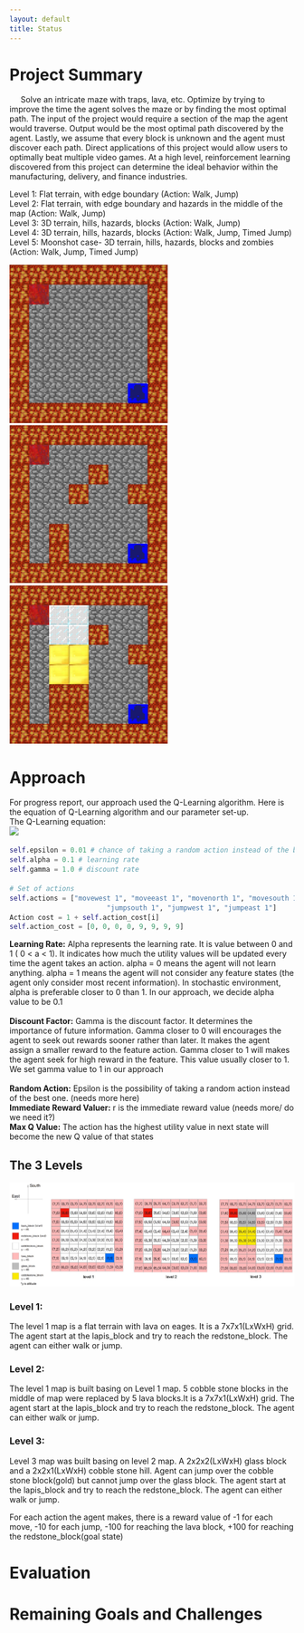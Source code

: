 ```yaml
---
layout: default
title: Status
---
```




# Project Summary
&nbsp;&nbsp;&nbsp;&nbsp; Solve an intricate maze with traps, lava, etc. Optimize by trying to improve the time the agent solves the maze or by finding the most optimal path. The input of the project would require a section of the map the agent would traverse. Output would be the most optimal path discovered by the agent. Lastly, we assume that every block is unknown and the agent must discover each path. Direct applications of this project would allow users to optimally beat multiple video games. At a high level, reinforcement learning discovered from this project can determine the ideal behavior within the manufacturing, delivery, and finance industries.

Level 1: Flat terrain, with edge boundary  (Action: Walk, Jump)<br>
Level 2: Flat terrain, with edge boundary and hazards in the middle of the map  (Action: Walk, Jump)<br>
Level 3: 3D terrain, hills, hazards, blocks  (Action: Walk, Jump)<br>
Level 4: 3D terrain, hills, hazards, blocks  (Action: Walk, Jump, Timed Jump)<br>
Level 5: Moonshot case- 3D terrain, hills, hazards, blocks and zombies  (Action: Walk, Jump, Timed Jump)<br>

<img src="images/level1.jpeg" title="level 1 map" width="280" height="280" /> <img src="images/level2.jpeg" title="level 2 map" width="280" height="280" /> <img src="images/level3.jpeg" title="level 3 map" width="280" height="280" />



# Approach

For progress report, our approach used the Q-Learning algorithm. Here is the equation of Q-Learning algorithm and our parameter set-up.<br>
The Q-Learning equation:<br>
 ![][1]
```python
self.epsilon = 0.01 # chance of taking a random action instead of the best
self.alpha = 0.1 # learning rate
self.gamma = 1.0 # discount rate
        
# Set of actions
self.actions = ["movewest 1", "moveeast 1", "movenorth 1", "movesouth 1", "jumpnorth 1", \
                        "jumpsouth 1", "jumpwest 1", "jumpeast 1"]
Action cost = 1 + self.action_cost[i]
self.action_cost = [0, 0, 0, 0, 9, 9, 9, 9]
```
**Learning Rate:** Alpha represents the learning rate. It is value between 0 and 1 ( 0 < a < 1). It indicates how much the utility values will be updated every time the agent takes an action. alpha = 0 means the agent will not learn anything. alpha = 1 means the agent will not consider any feature states (the agent only consider most recent information). In stochastic environment, alpha is preferable closer to 0 than 1. In our approach, we decide alpha value to be 0.1<br><br>
**Discount Factor:** Gamma is the discount factor. It determines the importance of future information.  Gamma closer to 0 will encourages the agent to seek out rewards sooner rather than later. It makes the agent assign a smaller reward to the feature action. Gamma closer to 1 will makes the agent seek for high reward in the feature. This value usually closer to 1. We set gamma value to 1 in our approach<br><br>
**Random Action:** Epsilon is the possibility of taking a random action instead of the best one. (needs more here)<br>
**Immediate Reward Valuer:** r is the immediate reward value (needs more/ do we need it?)<br>
**Max Q Value:** The action has the highest utility value in next state will become the new Q value of that states<br>

## The 3 Levels
<img src="images/grid.jpeg" title="grid" />

### Level 1:
The level 1 map is a flat terrain with lava on eages. It is a 7x7x1(LxWxH) grid. The agent start at the lapis_block and try to reach the redstone_block. The agent can either walk or jump.<br>
### Level 2:
The level 1 map is built basing on Level 1 map. 5 cobble stone blocks in the middle of map were replaced by 5 lava blocks.It is a 7x7x1(LxWxH) grid. The agent start at the lapis_block and try to reach the redstone_block. The agent can either walk or jump.<br> 
### Level 3:
Level 3 map was built basing on level 2 map. A  2x2x2(LxWxH) glass block and a 2x2x1(LxWxH) cobble stone hill. Agent can jump over the cobble stone block(gold) but cannot jump over the glass block. The agent start at the lapis_block and try to reach the redstone_block. The agent can either walk or jump.<br> 

For each action the agent makes, there is a reward value of -1 for each move, -10 for each jump, -100 for reaching the lava block, +100 for reaching the redstone_block(goal state)









# Evaluation


# Remaining Goals and Challenges

[1]:	https://github.com/Moe202/Reward-Finder/blob/master/docs/images/eq.gif